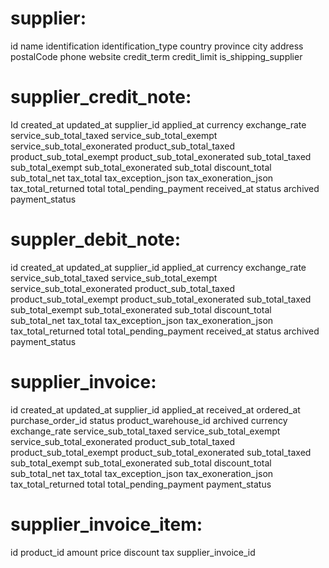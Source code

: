 # supplier:

id
name
identification
identification_type
country
province
city
address
postalCode
phone
website
credit_term
credit_limit
is_shipping_supplier

# supplier_credit_note:

Id
created_at
updated_at
supplier_id
applied_at
currency
exchange_rate
service_sub_total_taxed
service_sub_total_exempt
service_sub_total_exonerated
product_sub_total_taxed
product_sub_total_exempt
product_sub_total_exonerated
sub_total_taxed
sub_total_exempt
sub_total_exonerated
sub_total
discount_total
sub_total_net
tax_total
tax_exception_json
tax_exoneration_json
tax_total_returned
total
total_pending_payment
received_at
status
archived
payment_status

# suppler_debit_note:

id
created_at
updated_at
supplier_id
applied_at
currency
exchange_rate
service_sub_total_taxed
service_sub_total_exempt
service_sub_total_exonerated
product_sub_total_taxed
product_sub_total_exempt
product_sub_total_exonerated
sub_total_taxed
sub_total_exempt
sub_total_exonerated
sub_total
discount_total
sub_total_net
tax_total
tax_exception_json
tax_exoneration_json
tax_total_returned
total
total_pending_payment
received_at
status
archived
payment_status

# supplier_invoice:

id
created_at
updated_at
supplier_id
applied_at
received_at
ordered_at
purchase_order_id
status
product_warehouse_id
archived
currency
exchange_rate
service_sub_total_taxed
service_sub_total_exempt
service_sub_total_exonerated
product_sub_total_taxed
product_sub_total_exempt
product_sub_total_exonerated
sub_total_taxed
sub_total_exempt
sub_total_exonerated
sub_total
discount_total
sub_total_net
tax_total
tax_exception_json
tax_exoneration_json
tax_total_returned
total
total_pending_payment
payment_status

# supplier_invoice_item:

id
product_id
amount
price
discount
tax
supplier_invoice_id
